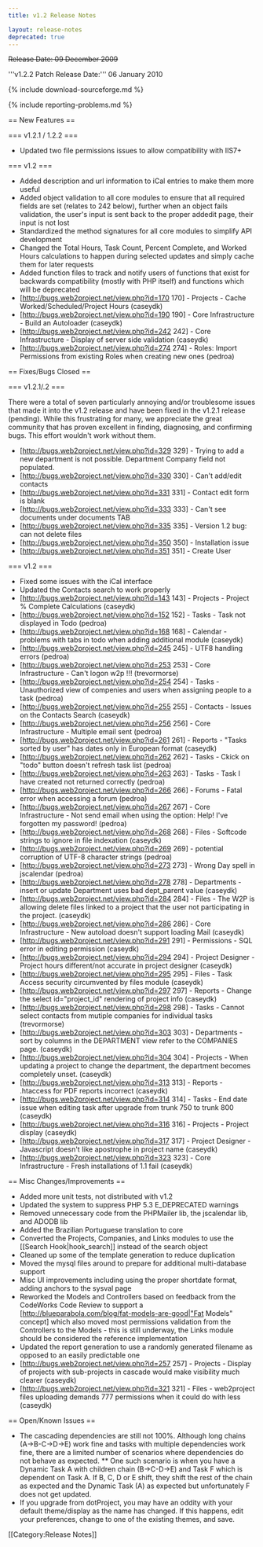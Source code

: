 ```yaml
---
title: v1.2 Release Notes

layout: release-notes
deprecated: true
---
```


<s>Release Date: 09 December 2009</s>

'''v1.2.2 Patch Release Date:''' 06 January 2010

{% include download-sourceforge.md %}

{% include reporting-problems.md %}

== New Features ==

=== v1.2.1 / 1.2.2 ===

*  Updated two file permissions issues to allow compatibility with IIS7+

=== v1.2 ===

*  Added description and url information to iCal entries to make them more useful
*  Added object validation to all core modules to ensure that all required fields are set (relates to 242 below), further when an object fails validation, the user's input is sent back to the proper addedit page, their input is not lost
*  Standardized the method signatures for all core modules to simplify API development
*  Changed the Total Hours, Task Count, Percent Complete, and Worked Hours calculations to happen during selected updates and simply cache them for later requests
*  Added function files to track and notify users of functions that exist for backwards compatibility (mostly with PHP itself) and functions which will be deprecated
*  [http://bugs.web2project.net/view.php?id=170 170] - Projects - Cache Worked/Scheduled/Project Hours (caseydk)
*  [http://bugs.web2project.net/view.php?id=190 190] - Core Infrastructure - Build an Autoloader (caseydk)
*  [http://bugs.web2project.net/view.php?id=242 242] - Core Infrastructure - Display of server side validation (caseydk)
*  [http://bugs.web2project.net/view.php?id=274 274] - Roles: Import Permissions from existing Roles when creating new ones (pedroa)

== Fixes/Bugs Closed ==

=== v1.2.1/.2 ===

There were a total of seven particularly annoying and/or troublesome issues that made it into the v1.2 release  and have been fixed in the v1.2.1 release (pending).  While this frustrating for many, we appreciate the great community that has proven excellent in finding, diagnosing, and confirming bugs.  This effort wouldn't work without them.

*  [http://bugs.web2project.net/view.php?id=329 329] - Trying to add a new department is not possible. Department Company field not populated.
*  [http://bugs.web2project.net/view.php?id=330 330] - Can't add/edit contacts
*  [http://bugs.web2project.net/view.php?id=331 331] - Contact edit form is blank
*  [http://bugs.web2project.net/view.php?id=333 333] - Can't see documents under documents TAB
*  [http://bugs.web2project.net/view.php?id=335 335] - Version 1.2 bug: can not delete files
*  [http://bugs.web2project.net/view.php?id=350 350] - Installation issue
*  [http://bugs.web2project.net/view.php?id=351 351] - Create User

=== v1.2 ===

*  Fixed some issues with the iCal interface
*  Updated the Contacts search to work properly
*  [http://bugs.web2project.net/view.php?id=143 143] - Projects - Project % Complete Calculations (caseydk)
*  [http://bugs.web2project.net/view.php?id=152 152] - Tasks - Task not displayed in Todo (pedroa)
*  [http://bugs.web2project.net/view.php?id=168 168] - Calendar - problems with tabs in todo when adding additional module (caseydk)
*  [http://bugs.web2project.net/view.php?id=245 245] - UTF8 handling errors (pedroa)
*  [http://bugs.web2project.net/view.php?id=253 253] - Core Infrastructure - Can't logon w2p !!! (trevormorse)
*  [http://bugs.web2project.net/view.php?id=254 254] - Tasks - Unauthorized view of compenies and users when assigning people to a task (pedroa)
*  [http://bugs.web2project.net/view.php?id=255 255] - Contacts - Issues on the Contacts Search (caseydk)
*  [http://bugs.web2project.net/view.php?id=256 256] - Core Infrastructure - Multiple email sent (pedroa)
*  [http://bugs.web2project.net/view.php?id=261 261] - Reports - "Tasks sorted by user" has dates only in European format (caseydk)
*  [http://bugs.web2project.net/view.php?id=262 262] - Tasks - Ckick on "todo" button doesn't refresh task list (pedroa)
*  [http://bugs.web2project.net/view.php?id=263 263] - Tasks - Task I have created not returned correctly (pedroa)
*  [http://bugs.web2project.net/view.php?id=266 266] - Forums - Fatal error when accessing a forum (pedroa)
*  [http://bugs.web2project.net/view.php?id=267 267] - Core Infrastructure - Not send email when using the option: Help! I've forgotten my password! (pedroa)
*  [http://bugs.web2project.net/view.php?id=268 268] - Files - Softcode strings to ignore in file indexation (caseydk)
*  [http://bugs.web2project.net/view.php?id=269 269] - potential corruption of UTF-8 character strings (pedroa)
*  [http://bugs.web2project.net/view.php?id=273 273] - Wrong Day spell in jscalendar (pedroa)
*  [http://bugs.web2project.net/view.php?id=278 278] - Departments - insert or update Department uses bad dept_parent value (caseydk)
*  [http://bugs.web2project.net/view.php?id=284 284] - Files - The W2P is allowing delete files linked to a project that the user not participating in the project. (caseydk)
*  [http://bugs.web2project.net/view.php?id=286 286] - Core Infrastructure - New autoload doesn't support loading Mail (caseydk)
*  [http://bugs.web2project.net/view.php?id=291 291] - Permissions - SQL error in editing permission (caseydk)
*  [http://bugs.web2project.net/view.php?id=294 294] - Project Designer - Project hours different/not accurate in project designer (caseydk)
*  [http://bugs.web2project.net/view.php?id=295 295] - Files - Task Access security circumvented by files module (caseydk)
*  [http://bugs.web2project.net/view.php?id=297 297] - Reports - Change the select id="project_id" rendering of project info (caseydk)
*  [http://bugs.web2project.net/view.php?id=298 298] - Tasks - Cannot select contacts from mutiple companies for individual tasks (trevormorse)
*  [http://bugs.web2project.net/view.php?id=303 303] - Departments - sort by columns in the DEPARTMENT view refer to the COMPANIES page. (caseydk)
*  [http://bugs.web2project.net/view.php?id=304 304] - Projects - When updating a project to change the department, the department becomes completely unset. (caseydk)
*  [http://bugs.web2project.net/view.php?id=313 313] - Reports - .htaccess for PDF reports incorrect (caseydk)
*  [http://bugs.web2project.net/view.php?id=314 314] - Tasks - End date issue when editing task after upgrade from trunk 750 to trunk 800 (caseydk)
*  [http://bugs.web2project.net/view.php?id=316 316] - Projects - Project display (caseydk)
*  [http://bugs.web2project.net/view.php?id=317 317] - Project Designer - Javascript doesn't like apostrophe in project name (caseydk)
*  [http://bugs.web2project.net/view.php?id=323 323] - Core Infrastructure - Fresh installations of 1.1 fail (caseydk)

== Misc Changes/Improvements ==

*  Added more unit tests, not distributed with v1.2
*  Updated the system to suppress PHP 5.3 E_DEPRECATED warnings
*  Removed unnecessary code from the PHPMailer lib, the jscalendar lib, and ADODB lib
*  Added the Brazilian Portuguese translation to core
*  Converted the Projects, Companies, and Links modules to use the [[Search Hook|hook_search]] instead of the search object
*  Cleaned up some of the template generation to reduce duplication
*  Moved the mysql files around to prepare for additional multi-database support
*  Misc UI improvements including using the proper shortdate format, adding anchors to the sysval page
*  Reworked the Models and Controllers based on feedback from the CodeWorks Code Review to support a [http://blueparabola.com/blog/fat-models-are-good|"Fat Models" concept] which also moved most permissions validation from the Controllers to the Models - this is still underway, the Links module should be considered the reference implementation
*  Updated the report generation to use a randomly generated filename as opposed to an easily predictable one
*  [http://bugs.web2project.net/view.php?id=257 257] - Projects - Display of projects with sub-projects in cascade would make visibility much clearer (caseydk)
*  [http://bugs.web2project.net/view.php?id=321 321] - Files - web2project files uploading demands 777 permissions when it could do with less (caseydk)

== Open/Known Issues ==

*  The cascading dependencies are still not 100%.  Although long chains (A->B-C->D->E) work fine and tasks with multiple dependencies work fine, there are a limited number of scenarios where dependencies do not behave as expected.
**  One such scenario is when you have a Dynamic Task A with children chain (B->C-D->E) and Task F which is dependent on Task A.  If B, C, D or E shift, they shift the rest of the chain as expected and the Dynamic Task (A) as expected but unfortunately F does not get updated.
*  If you upgrade from dotProject, you may have an oddity with your default theme/display as the name has changed.  If this happens, edit your preferences, change to one of the existing themes, and save.

[[Category:Release Notes]]
